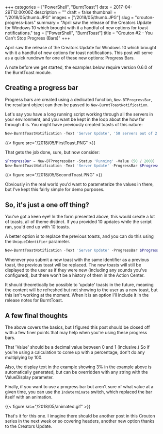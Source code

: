 +++
categories = ["PowerShell", "BurntToast"]
date = 2017-04-29T12:00:00Z
description = ""
draft = false
thumbnail = "/2018/05/thumb.JPG"
images = ["/2018/05/thumb.JPG"]
slug = "crouton-progress-bars"
summary = "April saw the release of the Creators Update for Windows 10 which brought with it a handful of new options for toast notifications."
tag = ["PowerShell", "BurntToast"]
title = "Crouton #2 - You Can't Stop Progress (Bars)"
+++


April saw the release of the Creators Update for Windows 10 which brought with it a handful of new options for toast notifications. This post will serve as a quick rundown for one of these new options: Progress Bars.

A note before we get started, the examples below require version 0.6.0 of the BurntToast module.

## **Creating a progress bar**

Progress bars are created using a dedicated function, `New-BTProgressBar`, the resultant object can then be passed to `New-BurntToastNotification`.

Let's say you have a long running script working through all the servers in your environment, and you want be kept in the loop about the how far through it is. You might have previously created toasts of this nature:

```powershell
New-BurntToastNotification -Text 'Server Update', '50 servers out of 2,000 completed'

```

{{< figure src="/2018/05/FirstToast.PNG" >}}

That gets the job done, sure, but now consider:

```powershell
$ProgressBar = New-BTProgressBar -Status 'Running' -Value (50 / 2000)
New-BurntToastNotification -Text 'Server Update' -ProgressBar $ProgressBar

```

{{< figure src="/2018/05/SecondToast.PNG" >}}

Obviously in the real world you'd want to parameterize the values in there, but I've kept this fairly simple for demo purposes.

## **So, it's just a one off thing?**

You've got a keen eye! In the form presented above, this would create a lot of toasts, all of theme distinct. If you provided 10 updates while the script ran, you'd end up with 10 toasts.

A better option is to replace the previous toasts, and you can do this using the `UniqueIdentifier` parameter.

```powershell
New-BurntToastNotification -Text 'Server Update' -ProgressBar $ProgressBar -UniqueIdentifier 'Toast001'

```

Whenever you submit a new toast with the same identifier as a previous toast, the previous toast will be replaced. The new toasts will still be displayed to the user as if they were new (including any sounds you've configured), but there won't be a history of them in the Action Center.

It should theoretically be possible to 'update' toasts in the future, meaning the content will be refreshed but not showing to the user as a new toast, but this isn't working at the moment. When it is an option I'll include it in the release notes for BurntToast.

## **A few final thoughts**

The above covers the basics, but I figured this post should be closed off with a few finer points that may help when you're using these progress bars.

That 'Value' should be a decimal value between 0 and 1 (inclusive.) So if you're using a calculation to come up with a percentage, don't do any multiplying by 100.

Also, the display text in the example showing 3% in the example above is automatically generated, but can be overridden with any string with the ValueDisplay parameter.

Finally, if you want to use a progress bar but aren't sure of what value at a given time, you can use the `Indeterminate` switch, which replaced the bar itself with an animation.

{{< figure src="/2018/05/animated.gif" >}}

That's it for this one. I imagine there should be another post in this Crouton series in the next week or so covering headers, another new option thanks to the Creators Update.

